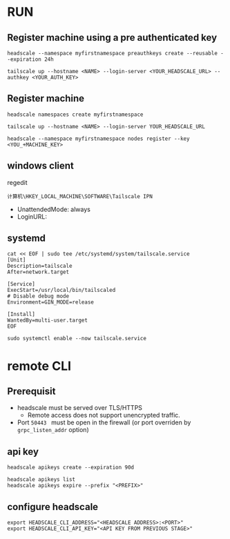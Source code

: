 # RUN
## Register machine using a pre authenticated key
```
headscale --namespace myfirstnamespace preauthkeys create --reusable --expiration 24h
```
```
tailscale up --hostname <NAME> --login-server <YOUR_HEADSCALE_URL> --authkey <YOUR_AUTH_KEY>
```

## Register machine
```
headscale namespaces create myfirstnamespace
```
```
tailscale up --hostname <NAME> --login-server YOUR_HEADSCALE_URL
```
```
headscale --namespace myfirstnamespace nodes register --key <YOU_+MACHINE_KEY>
```
## windows client
regedit
```
计算机\HKEY_LOCAL_MACHINE\SOFTWARE\Tailscale IPN
```
- UnattendedMode: always
- LoginURL:

## systemd

```
cat << EOF | sudo tee /etc/systemd/system/tailscale.service
[Unit]
Description=tailscale
After=network.target

[Service]
ExecStart=/usr/local/bin/tailscaled
# Disable debug mode
Environment=GIN_MODE=release

[Install]
WantedBy=multi-user.target
EOF

sudo systemctl enable --now tailscale.service
```

# remote CLI
## Prerequisit
- headscale must be served over TLS/HTTPS
    - Remote access does not support unencrypted traffic.
- Port `50443 ` must be open in the firewall (or port overriden by `grpc_listen_addr` option)
## api key
```
headscale apikeys create --expiration 90d

headscale apikeys list
headscale apikeys expire --prefix "<PREFIX>"
```

## configure headscale
```
export HEADSCALE_CLI_ADDRESS="<HEADSCALE ADDRESS>:<PORT>"
export HEADSCALE_CLI_API_KEY="<API KEY FROM PREVIOUS STAGE>"
```



